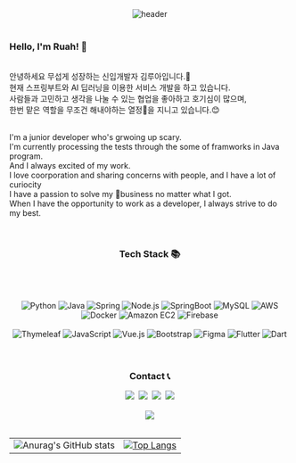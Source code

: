 



<div align="center">
  <img src="https://capsule-render.vercel.app/api?type=rect&color=timeGradient&height=200&text=Welcome&fontSize=30"&desc=Desc&descAlign=20 alt="header">
</div>

<br/>




### Hello, I'm Ruah! 👋
<br>
<div>
안녕하세요 무섭게 성장하는 신입개발자 김루아입니다.🙂<br/>
현재 스프링부트와 AI 딥러닝을 이용한 서비스 개발을 하고 있습니다.<br/>
사람들과 고민하고 생각을 나눌 수 있는 협업을 좋아하고 호기심이 많으며,<br/>
한번 맡은 역할을 무조건 해내야하는 열정😤을 지니고 있습니다.😊<br/>
<br>

I'm a junior developer who's grwoing up scary.<br/>
I'm currently processing the tests through the some of framworks in Java program.<br/>
And I always excited of my work.<br/>
I love coorporation and sharing concerns with people, and I have a lot of curiocity<br/>
I have a passion to solve my business no matter what I got. <br/>
When I have the opportunity to work as a developer, I always strive to do my best.
</div>
<br/>

<h3 align="center">Tech Stack 📚</h3>

<div align="center">

<br/>

<div align="center">
<br/>
<br/>
  
  <img src="https://img.shields.io/badge/Python-3776AB?style=flat-square&logo=Python&logoColor=white" alt="Python"/>
  <img src="https://img.shields.io/badge/Java-007396?style=flat-square&logo=Java&logoColor=white" alt="Java"/> 
  <img src="https://img.shields.io/badge/Spring-6DB33F?style=flat-square&logo=Spring&logoColor=white" alt="Spring"/> 
  <img src="https://img.shields.io/badge/Node.js-339933?style=flat-square&logo=Node.js&logoColor=white" alt="Node.js"/> 
  <img src="https://img.shields.io/badge/SpringBoot-6DB33F?style=flat-square&logo=SpringBoot&logoColor=white" alt="SpringBoot"/> 
  <img src="https://img.shields.io/badge/Mysql-E6B91E?style=flat-square&logo=MySql&logoColor=white" alt="MySQL"/> 
  <img src="https://img.shields.io/badge/AWS-232F3E?style=flat-square&logo=AmazonAWS&logoColor=white" alt="AWS"/> 
  <img src="https://img.shields.io/badge/Docker-2496ED?style=flat-square&logo=Docker&logoColor=white" alt="Docker"/> 
  <img src="https://img.shields.io/badge/Amazon_EC2-FF9900?style=flat-square&logo=AmazonEC2&logoColor=white" alt="Amazon EC2"/>
<img src="https://img.shields.io/badge/Firebase-FFCA28?style=flat-square&logo=Firebase&logoColor=white" alt="Firebase"/>


<br/>  
<br/>
  <img src="https://img.shields.io/badge/Thymeleaf-005F0F?style=flat-square&logo=Thymeleaf&logoColor=white" alt="Thymeleaf"/> 
  <img src="https://img.shields.io/badge/JavaScript-F7DF1E?style=flat-square&logo=JavaScript&logoColor=black" alt="JavaScript"/> 
  <img src="https://img.shields.io/badge/Vue.js-4FC08D?style=flat-square&logo=Vue.js&logoColor=white" alt="Vue.js"/> 
  <img src="https://img.shields.io/badge/Bootstrap-7952B3?style=flat-square&logo=Bootstrap&logoColor=white" alt="Bootstrap"/> 
  <img src="https://img.shields.io/badge/Figma-F24E1E?style=flat-square&logo=Figma&logoColor=white" alt="Figma"/> 
  <img src="https://img.shields.io/badge/Flutter-02569B?style=flat-square&logo=Flutter&logoColor=white" alt="Flutter"/> 
  <img src="https://img.shields.io/badge/Dart-0175C2?style=flat-square&logo=Dart&logoColor=white" alt="Dart"/> 
  
  
</div>
</div>
<br/>
<br/>


<h3 align="center">Contact 📞</h3>

<div align="center">
  <a href="#"><img src="https://img.shields.io/badge/Tech%20Blog-11B48A?style=flat-square&logo=Vimeo&logoColor=white"/></a>&nbsp
  <a href="https://www.instagram.com/ruah0807/"><img src="https://img.shields.io/badge/Instagram-E4405F?style=flat-square&logo=Instagram&logoColor=white"/></a>&nbsp
  <a href="mailto:kimhk0315@gmail.com"><img src="https://img.shields.io/badge/Gmail-d14836?style=flat-square&logo=Gmail&logoColor=white"/></a>&nbsp
  <a href="https://open.kakao.com/o/Rua.na"><img src="https://img.shields.io/badge/KakaoTalk-FFCD00?style=for-the-badge&logoColor=black&logo=KakaoTalk"></a>
</div>

<br/>


<div align="center">
  <a href="https://hits.seeyoufarm.com"><img src="https://hits.seeyoufarm.com/api/count/incr/badge.svg?url=https%3A%2F%2Fgithub.com%2Fruah0807&count_bg=%2376318E&title_bg=%23D5A5A5&icon=quarkus.svg&icon_color=%23E5E4E4&title=hits&edge_flat=false"/></a>
</div>
<br/>

<table align="center">
  <tr>
    <td>
       <img src="https://github-readme-stats.vercel.app/api?username=ruah0807&show_icons=true&theme=synthwave" alt="Anurag's GitHub stats">
    </td>
    <td>
      <a href="https://github.com/ryanch0/ryanch0">
        <img src="https://github-readme-stats.vercel.app/api/top-langs/?username=ruah0807&layout=compact&theme=dark" alt="Top Langs">
      </a>
    </td>
  </tr>
</table>





